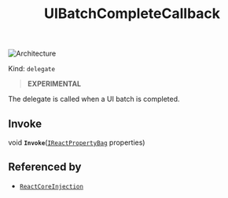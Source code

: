 ﻿---
id: UIBatchCompleteCallback
title: UIBatchCompleteCallback
---

![Architecture](https://img.shields.io/badge/architecture-new_&_old-green)

Kind: `delegate`

> **EXPERIMENTAL**

The delegate is called when a UI batch is completed.

## Invoke
void **`Invoke`**([`IReactPropertyBag`](IReactPropertyBag) properties)

## Referenced by
- [`ReactCoreInjection`](ReactCoreInjection)

